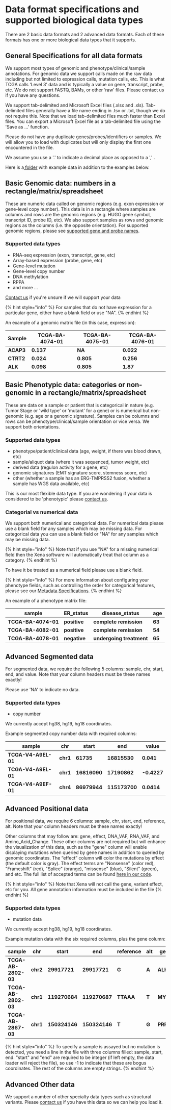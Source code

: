 # Data format specifications and supported biological data types

There are 2 basic data formats and 2 advanced data formats. Each of these formats has one or more biological data types that it supports.

## General Specifications for all data formats

We support most types of genomic and phenotype/clinical/sample annotations. For genomic data we support calls made on the raw data including but not limited to expression calls, mutation calls, etc. This is what TCGA calls ‘Level 3’ data and is typically a value on gene, transcript, probe, etc. We do not support FASTQ, BAMs, or other ‘raw’ files. Please contact us if you have any questions.

We support tab-delimited and Microsoft Excel files (.xlsx and .xls). Tab-delimited files generally have a file name ending in .tsv or .txt, though we do not require this. Note that we load tab-delimited files much faster than Excel files. You can export a Microsoft Excel file as a tab-delimited file using the 'Save as ...' function.

Please do not have any duplicate genes/probes/identifiers or samples. We will allow you to load with duplicates but will only display the first one encountered in the file.

We assume you use a '.' to indicate a decimal place as opposed to a ',' .

Here is a[ folder](https://drive.google.com/file/d/0BxeGFxkAhivXVkwyMmh2cVZ6U00) with example data in addition to the examples below.

## **Basic Genomic data: numbers in a rectangle/matrix/spreadsheet**

These are numeric data called on genomic regions (e.g. exon expression or gene-level copy number). This data is in a rectangle where samples are columns and rows are the genomic regions (e.g. HUGO gene symbol, transcript ID, probe ID, etc). We also support samples as rows and genomic regions as the columns (i.e. the opposite orientation). For supported genomic regions, please see [supported gene and probe names](supported-gene-and-probe-names.md).

### Supported data types

* RNA-seq expression (exon, transcript, gene, etc)
* Array-based expression (probe, gene, etc)
* Gene-level mutation
* Gene-level copy number
* DNA methylation
* RPPA
* and more ...

[Contact us](../contact-us.md) if you're unsure if we will support your data

{% hint style="info" %}
For samples that do not have expression for a particular gene, either have a blank field or use "NA".
{% endhint %}

An example of a genomic matrix file (in this case, expression):

| **Sample** | **TCGA-BA-4074-01** | **TCGA-BA-4075-01** | **TCGA-BA-4076-01** |
| ---------- | ------------------- | ------------------- | ------------------- |
| **ACAP3**  | **0.137**           | **NA**              | **0.022**           |
| **CTRT2**  | **0.024**           | **0.805**           | **0.256**           |
| **ALK**    | **0.098**           | **0.805**           | **1.87**            |

## Basic Phenotypic data: categories or non-genomic in a rectangle/**matrix/spreadsheet**

These are data on a sample or patient that is categorical in nature (e.g. Tumor Stage or 'wild type' or 'mutant' for a gene) or is numerical but non-genomic (e.g. age or a genomic signature). Samples can be columns and rows can be phenotype/clinical/sample orientation or vice versa. We support both orientations.

### Supported data types

* phenotype/patient/clinical data (age, weight, if there was blood drawn, etc)
* sample/aliquot data (where it was sequenced, tumor weight, etc)
* derived data (regulon activity for a gene, etc)
* genomic signatures (EMT signature score, stemness score, etc)
* other (whether a sample has an ERG-TMPRSS2 fusion, whether a sample has WGS data available, etc)

This is our most flexible data type. If you are wondering if your data is considered to be 'phenotypic' please [contact us](../contact-us.md).

### Categorial vs numerical data

We support both numerical and categorical data. For numerical data please use a blank field for any samples which may be missing data. For categorical data you can use a blank field or "NA" for any samples which may be missing data.&#x20;

{% hint style="info" %}
Note that if you use "NA" for a missing numerical field then the Xena software will automatically treat that column as a category.&#x20;
{% endhint %}

To have it be treated as a numerical field please use a blank field.

{% hint style="info" %}
For more information about configuring your phenotype fields, such as controlling the order for categorical features, please see our [Metadata Specifications](../technical-documentation/metadata-specification-1.md#custom-categorical-phenotype).
{% endhint %}

An example of a phenotype matrix file:

| **sample**          | **ER\_status** | **disease\_status**      | **age** |
| ------------------- | -------------- | ------------------------ | ------- |
| **TCGA-BA-4074-01** | **positive**   | **complete remission**   | **63**  |
| **TCGA-BA-4082-01** | **positive**   | **complete remission**   | **54**  |
| **TCGA-BA-4078-01** | **negative**   | **undergoing treatment** | **65**  |

## **Advanced Segmented data**

For segmented data, we require the following 5 columns: sample, chr, start, end, and value. Note that your column headers must be these names exactly!

Please use 'NA' to indicate no data.

### Supported data types

* copy number

We currently accept hg38, hg19, hg18 coordinates.

Example segmented copy number data with required columns:

| **sample**          | **chr**  | **start**    | **end**       | **value**   |
| ------------------- | -------- | ------------ | ------------- | ----------- |
| **TCGA-V4-A9EL-01** | **chr1** | **61735**    | **16815530**  | **0.041**   |
| **TCGA-V4-A9EL-01** | **chr1** | **16816090** | **17190862**  | **-0.4227** |
| **TCGA-V4-A9EF-01** | **chr4** | **86979944** | **115173700** | **0.0414**  |

## **Advanced Positional data**

For positional data, we require 6 columns: sample, chr, start, end, reference, alt. Note that your column headers must be these names exactly!

Other columns that may follow are: gene, effect, DNA\_VAF, RNA\_VAF, and Amino\_Acid\_Change. These other columns are not required but will enhance the visualization of this data, such as the "gene" column will enable displaying mutations when queried by gene names in addition to queried by genomic coordinates. The “effect” column will color the mutations by effect (the default color is gray). The effect terms are "Nonsense" (color red), "Frameshift" (red), "Splice" (orange), "missense" (blue), "Silent" (green), and etc. The full list of accepted terms can be found [here in our code](https://github.com/ucscXena/ucsc-xena-client/blob/master/js/models/mutationVector.js#L85).

{% hint style="info" %}
Note that Xena will not call the gene, variant effect, etc for you. All gene annotation information must be included in the file
{% endhint %}

### Supported data types

* mutation data

We currently accept hg38, hg19, hg18 coordinates.

Example mutation data with the six required columns, plus the gene column:

| **sample**          | **chr**  | **start**     | **end**       | **reference** | **alt** | **gene**  |
| ------------------- | -------- | ------------- | ------------- | ------------- | ------- | --------- |
| **TCGA-AB-2802-03** | **chr2** | **29917721**  | **29917721**  | **G**         | **A**   | **ALK**   |
| **TCGA-AB-2802-03** | **chr1** | **119270684** | **119270687** | **TTAAA**     | **T**   | **MYC**   |
| **TCGA-AB-2867-03** | **chr1** | **150324146** | **150324146** | **T**         | **G**   | **PRPF3** |

{% hint style="info" %}
To specify a sample is assayed but no mutation is detected, you need a line in the file with three columns filled: sample, start, end. "start" and "end" are required to be integer (if left empty, the data loader will reject the file), so use -1 to indicate that these are bogus coordinates. The rest of the columns are empty strings.
{% endhint %}

## **Advanced Other data**

We support a number of other specialty data types such as structural variants. Please [contact us](../contact-us.md) if you have this data so we can help you load it.
